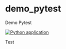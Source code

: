 # demo_pytest
Demo Pytest

[![Python application](https://github.com/1lucas1gabriel/demo_pytest/actions/workflows/python-app.yml/badge.svg)](https://github.com/1lucas1gabriel/demo_pytest/actions/workflows/python-app.yml)

Test

